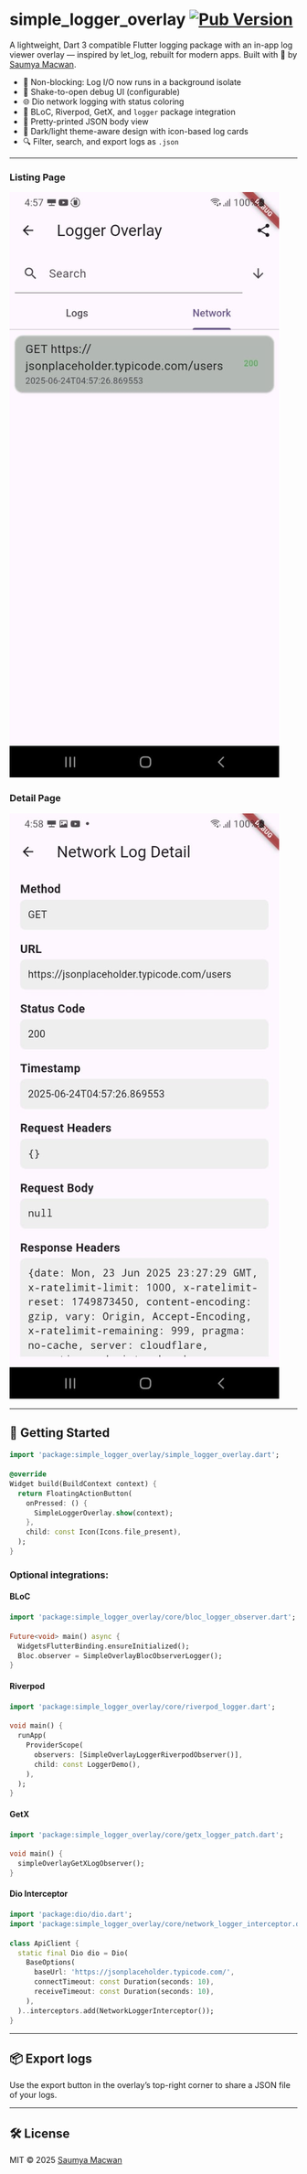 # simple_logger_overlay [![Pub Version](https://img.shields.io/pub/v/simple_logger_overlay)](https://pub.dev/packages/simple_logger_overlay)

A lightweight, Dart 3 compatible Flutter logging package with an in-app log viewer overlay — inspired by let_log, rebuilt for modern apps. Built with 💙 by [Saumya Macwan](https://github.com/sam829).

- 🧠 Non-blocking: Log I/O now runs in a background isolate
- 🚀 Shake-to-open debug UI (configurable)
- 🌐 Dio network logging with status coloring
- 💬 BLoC, Riverpod, GetX, and `logger` package integration
- 🧾 Pretty-printed JSON body view
- 🎨 Dark/light theme-aware design with icon-based log cards
- 🔍 Filter, search, and export logs as `.json`

---

### Listing Page
![network_list](https://github.com/sam829/simple_logger_overlay/blob/develop/screenshot/network_list.jpeg?raw=true)

### Detail Page
![network_page](https://github.com/sam829/simple_logger_overlay/blob/develop/screenshot/network_detail.jpeg?raw=true)

---

## 🚀 Getting Started

```dart
import 'package:simple_logger_overlay/simple_logger_overlay.dart';

@override
Widget build(BuildContext context) {
  return FloatingActionButton(
    onPressed: () {
      SimpleLoggerOverlay.show(context);
    },
    child: const Icon(Icons.file_present),
  );
}
````

### Optional integrations:

#### BLoC

```dart
import 'package:simple_logger_overlay/core/bloc_logger_observer.dart';

Future<void> main() async {
  WidgetsFlutterBinding.ensureInitialized();
  Bloc.observer = SimpleOverlayBlocObserverLogger();
}
```

#### Riverpod

```dart
import 'package:simple_logger_overlay/core/riverpod_logger.dart';

void main() {
  runApp(
    ProviderScope(
      observers: [SimpleOverlayLoggerRiverpodObserver()],
      child: const LoggerDemo(),
    ),
  );
}
```

#### GetX

```dart
import 'package:simple_logger_overlay/core/getx_logger_patch.dart';

void main() {
  simpleOverlayGetXLogObserver();
}
```

#### Dio Interceptor

```dart
import 'package:dio/dio.dart';
import 'package:simple_logger_overlay/core/network_logger_interceptor.dart';

class ApiClient {
  static final Dio dio = Dio(
    BaseOptions(
      baseUrl: 'https://jsonplaceholder.typicode.com/',
      connectTimeout: const Duration(seconds: 10),
      receiveTimeout: const Duration(seconds: 10),
    ),
  )..interceptors.add(NetworkLoggerInterceptor());
}

```

---

## 📦 Export logs

Use the export button in the overlay’s top-right corner to share a JSON file of your logs.

---

## 🛠️ License

MIT © 2025 [Saumya Macwan](https://github.com/sam829)
